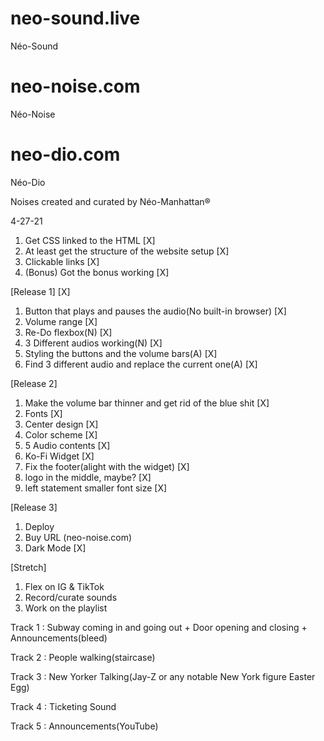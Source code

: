 # neo-sound.live
Néo-Sound
# neo-noise.com
Néo-Noise
# neo-dio.com
Néo-Dio

Noises created and curated by Néo-Manhattan®

4-27-21

1. Get CSS linked to the HTML [X]
2. At least get the structure of the website setup [X]
3. Clickable links [X]
4. (Bonus) Got the bonus working [X]


[Release 1] [X]
1. Button that plays and pauses the audio(No built-in browser) [X]
2. Volume range [X]
3. Re-Do flexbox(N) [X]
4. 3 Different audios working(N) [X]
5. Styling the buttons and the volume bars(A) [X]
6. Find 3 different audio and replace the current one(A) [X]

[Release 2]
1. Make the volume bar thinner and get rid of the blue shit [X]
2. Fonts [X]
3. Center design [X]
4. Color scheme [X]
5. 5 Audio contents [X]
6. Ko-Fi Widget [X]
7. Fix the footer(alight with the widget) [X]
8. logo in the middle, maybe? [X]
9. left statement smaller font size [X]

[Release 3]
1. Deploy
2. Buy URL (neo-noise.com)
5. Dark Mode [X]

[Stretch]
1. Flex on IG & TikTok
2. Record/curate sounds
3. Work on the playlist

Track 1 : Subway coming in and going out + Door opening and closing + Announcements(bleed)

Track 2 : People walking(staircase)

Track 3 : New Yorker Talking(Jay-Z or any notable New York figure Easter Egg)

Track 4 : Ticketing Sound

Track 5 : Announcements(YouTube)
